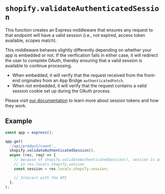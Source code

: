 # `shopify.validateAuthenticatedSession`

This function creates an Express middleware that ensures any request to that endpoint will have a valid session (i.e., not expired, access token available, scopes match).

This middleware behaves slightly differently depending on whether your app is embedded or not.
If the verification fails in either case, it will redirect the user to complete OAuth, thereby ensuring that a valid session is available to continue processing.

- When embedded, it will verify that the request received from the front-end originates from an App Bridge `authenticatedFetch`.
- When not embedded, it will verify that the request contains a valid session cookie set up during the OAuth process.

Please visit [our documentation](https://shopify.dev/docs/apps/auth/oauth/session-tokens) to learn more about session tokens and how they work.

## Example

```ts
const app = express();

app.get(
  '/api/product/count',
  shopify.validateAuthenticatedSession(),
  async (res, req) => {
    // because of shopify.validateAuthenticatedSession(), session is available
    // in res.locals.shopify.session
    const session = res.locals.shopify.session;

    // Interact with the API
  },
);
```

